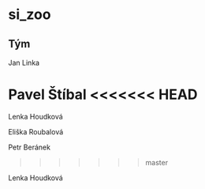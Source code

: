 ﻿si_zoo
======

Tým
---
Jan Linka

Pavel Štíbal
<<<<<<< HEAD
=======

Lenka Houdková

Eliška Roubalová

Petr Beránek
>>>>>>> master
>>>>>>>
Lenka Houdková
